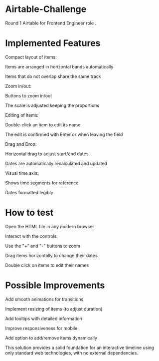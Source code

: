 # Airtable-Challenge
Round 1 Airtable for Frontend Engineer role .

# Implemented Features
Compact layout of items:

Items are arranged in horizontal bands automatically

Items that do not overlap share the same track

Zoom in/out:

Buttons to zoom in/out

The scale is adjusted keeping the proportions

Editing of items:

Double-click an item to edit its name

The edit is confirmed with Enter or when leaving the field

Drag and Drop:

Horizontal drag to adjust start/end dates

Dates are automatically recalculated and updated

Visual time axis:

Shows time segments for reference

Dates formatted legibly

# How to test
Open the HTML file in any modern browser

Interact with the controls:

Use the "+" and "-" buttons to zoom

Drag items horizontally to change their dates

Double click on items to edit their names

# Possible Improvements
Add smooth animations for transitions

Implement resizing of items (to adjust duration)

Add tooltips with detailed information

Improve responsiveness for mobile

Add option to add/remove items dynamically

This solution provides a solid foundation for an interactive timeline using only standard web technologies, with no external dependencies.
